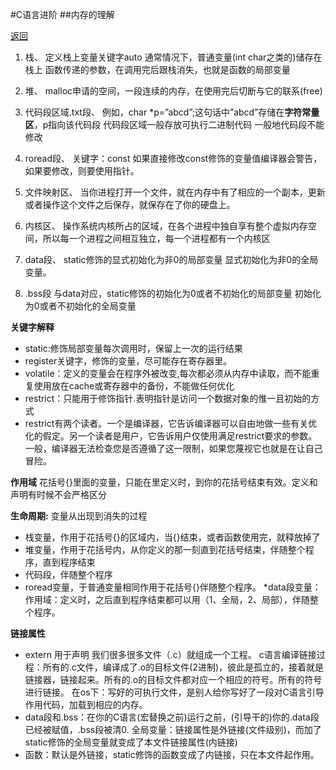 #C语言进阶
##内存的理解

[返回](day01.md)

1. 栈、 
定义栈上变量关键字auto 
通常情况下，普通变量(int char之类的)储存在栈上 
函数传递的参数，在调用完后跟栈消失，也就是函数的局部变量

2. 堆、 
malloc申请的空间，一段连续的内存，在使用完后切断与它的联系(free)

3. 代码段区域.txt段、 
例如，char *p=”abcd”;这句话中”abcd”存储在**字符常量区**，p指向该代码段
代码段区域一般存放可执行二进制代码
一般地代码段不能修改

4. roread段、 
关键字：const 
如果直接修改const修饰的变量值编译器会警告，如果要修改，则要使用指针。

5. 文件映射区、 
当你进程打开一个文件，就在内存中有了相应的一个副本，更新或者操作这个文件之后保存，就保存在了你的硬盘上。

6. 内核区、 
操作系统内核所占的区域，在各个进程中独自享有整个虚拟内存空间，所以每一个进程之间相互独立，每一个进程都有一个内核区

7. data段、 
static修饰的显式初始化为非0的局部变量 
显式初始化为非0的全局变量。

8. .bss段 
与data对应，static修饰的初始化为0或者不初始化的局部变量 
初始化为0或者不初始化的全局变量

**关键字解释**
 
* static:修饰局部变量每次调用时，保留上一次的运行结果 
* register关键字，修饰的变量，尽可能存在寄存器里。 
* volatile：定义的变量会在程序外被改变,每次都必须从内存中读取，而不能重复使用放在cache或寄存器中的备份，不能做任何优化 
* restrict：只能用于修饰指针.表明指针是访问一个数据对象的惟一且初始的方式 
* restrict有两个读者。一个是编译器，它告诉编译器可以自由地做一些有关优化的假定。另一个读者是用户，它告诉用户仅使用满足restrict要求的参数。一般，编译器无法检查您是否遵循了这一限制，如果您蔑视它也就是在让自己冒险。

**作用域** 
花括号{}里面的变量，只能在里定义时，到你的花括号结束有效。定义和声明有时候不会严格区分

**生命周期:**
变量从出现到消失的过程
 
* 栈变量，作用于花括号{}的区域内，当{}结束，或者函数使用完，就释放掉了 
* 堆变量，作用于花括号内，从你定义的那一刻直到花括号结束，伴随整个程序，直到程序结束 
* 代码段，伴随整个程序 
* roread变量，于普通变量相同作用于花括号{}伴随整个程序。 
*data段变量：作用域：定义时，之后直到程序结束都可以用（1、全局，2、局部），伴随整个程序。

**链接属性**
 
* extern 用于声明 
我们很多很多文件（.c）就组成一个工程。 
c语言编译链接过程：所有的.c文件，编译成了.o的目标文件(2进制)，彼此是孤立的，接着就是链接器，链接起来。所有的.o的目标文件都对应一个相应的符号。所有的符号进行链接。 
在os下：写好的可执行文件，是别人给你写好了一段对C语言引导作用代码，加载到相应的内存。 
* data段和.bss：在你的C语言(宏替换之前)运行之前，(引导干的)你的.data段已经被赋值，.bss段被清0. 
全局变量：链接属性是外链接(文件级别)，而加了static修饰的全局变量就变成了本文件链接属性(内链接) 
* 函数：默认是外链接，static修饰的函数变成了内链接，只在本文件起作用。

